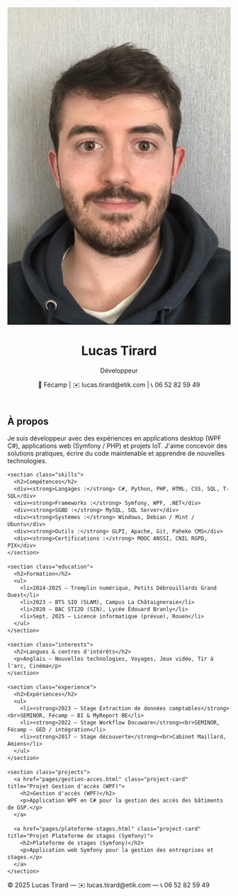 <html lang="fr">
<head>
  <meta charset="UTF-8">
  <meta name="viewport" content="width=device-width, initial-scale=1.0">
  <link rel="stylesheet" href="style/style.css">
</head>
<body>
  <header>
    <img src="images/Profile.jpg" alt="Photo de Lucas Tirard">
    <div class="header-info">
      <h1>Lucas Tirard</h1>
      <p class="role">Développeur</p>
      <div class="contact">
        <span aria-label="Localisation">📍 Fécamp</span> |
        <span aria-label="Email">✉️ lucas.tirard@etik.com</span> |
        <span aria-label="Téléphone">📞 06 52 82 59 49</span>
      </div>
    </div>
  </header>

  <main>
    <section class="about">
      <h2>À propos</h2>
      <p>Je suis développeur avec des expériences en applications desktop (WPF C#), applications web (Symfony / PHP) et projets IoT. J'aime concevoir des solutions pratiques, écrire du code maintenable et apprendre de nouvelles technologies.</p>
    </section>

    <section class="skills">
      <h2>Compétences</h2>
      <div><strong>Langages :</strong> C#, Python, PHP, HTML, CSS, SQL, T-SQL</div>
      <div><strong>Frameworks :</strong> Symfony, WPF, .NET</div>
      <div><strong>SGBD :</strong> MySQL, SQL Server</div>
      <div><strong>Systèmes :</strong> Windows, Debian / Mint / Ubuntu</div>
      <div><strong>Outils :</strong> GLPI, Apache, Git, Paheko CMS</div>
      <div><strong>Certifications :</strong> MOOC ANSSI, CNIL RGPD, PIX</div>
    </section>

    <section class="education">
      <h2>Formation</h2>
      <ul>
        <li>2024-2025 — Tremplin numérique, Petits Débrouillards Grand Ouest</li>
        <li>2023 — BTS SIO (SLAM), Campus La Châtaigneraie</li>
        <li>2020 — BAC STI2D (SIN), Lycée Édouard Branly</li>
        <li>Sept. 2025 — Licence informatique (prévue), Rouen</li>
      </ul>
    </section>

    <section class="interests">
      <h2>Langues & centres d'intérêts</h2>
      <p>Anglais — Nouvelles technologies, Voyages, Jeux vidéo, Tir à l'arc, Cinéma</p>
    </section>

    <section class="experience">
      <h2>Expériences</h2>
      <ul>
        <li><strong>2023 — Stage Extraction de données comptables</strong><br>SEMINOR, Fécamp — BI & MyReport BE</li>
        <li><strong>2022 — Stage Workflow Docuware</strong><br>SEMINOR, Fécamp — GED / intégration</li>
        <li><strong>2017 — Stage découverte</strong><br>Cabinet Maillard, Amiens</li>
      </ul>
    </section>

    <section class="projects">
      <a href="pages/gestion-acces.html" class="project-card" title="Projet Gestion d'accès (WPF)">
        <h2>Gestion d'accès (WPF)</h2>
        <p>Application WPF en C# pour la gestion des accès des bâtiments de GSP.</p>
      </a>

      <a href="pages/plateforme-stages.html" class="project-card" title="Projet Plateforme de stages (Symfony)">
        <h2>Plateforme de stages (Symfony)</h2>
        <p>Application web Symfony pour la gestion des entreprises et stages.</p>
      </a>
    </section>
  </main>

  <footer>
    © 2025 Lucas Tirard — ✉️ lucas.tirard@etik.com — 📞 06 52 82 59 49
  </footer>
</body>
</html>
